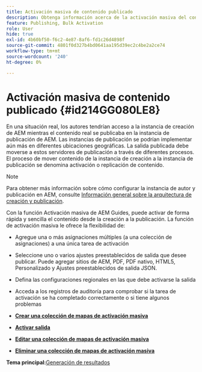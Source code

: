 ```yaml
---
title: Activación masiva de contenido publicado
description: Obtenga información acerca de la activación masiva del contenido publicado. Conozca las ventajas de la función de activación masiva en las guías de AEM.
feature: Publishing, Bulk Activation
role: User
hide: true
exl-id: 4b60bf50-f6c2-4e87-8af6-fd1c26d4898f
source-git-commit: 4801f0d327b4bd0641aa195d39ec2c4be2a2ce74
workflow-type: tm+mt
source-wordcount: '240'
ht-degree: 0%

---
```


# Activación masiva de contenido publicado {#id214GG080LE8}

En una situación real, los autores tendrían acceso a la instancia de creación de AEM mientras el contenido real se publicaba en la instancia de publicación de AEM. Las instancias de publicación se podrían implementar aún más en diferentes ubicaciones geográficas. La salida publicada debe moverse a estos servidores de publicación a través de diferentes procesos. El proceso de mover contenido de la instancia de creación a la instancia de publicación se denomina activación o replicación de contenido.

>[!NOTE]
>
> Para obtener más información sobre cómo configurar la instancia de autor y publicación en AEM, consulte [Información general sobre la arquitectura de creación y publicación](https://experienceleague.adobe.com/docs/experience-manager-screens/user-guide/administering/author-publish/author-publish-architecture-overview.html?lang=es#prerequisites).

Con la función Activación masiva de AEM Guides, puede activar de forma rápida y sencilla el contenido desde la creación a la publicación. La función de activación masiva le ofrece la flexibilidad de:

- Agregue una o más asignaciones múltiples \(a una colección de asignaciones\) a una única tarea de activación

- Seleccione uno o varios ajustes preestablecidos de salida que desee publicar. Puede agregar sitios de AEM, PDF, PDF nativo, HTML5, Personalizado y
Ajustes preestablecidos de salida JSON.


- Defina las configuraciones regionales en las que debe activarse la salida

- Acceda a los registros de auditoría para comprobar si la tarea de activación se ha completado correctamente o si tiene algunos problemas


- **[Crear una colección de mapas de activación masiva](conf-bulk-activation-create-map-collection.md)**

- **[Activar salida](conf-bulk-activation-publish-map-collection.md)**

- **[Editar una colección de mapas de activación masiva](conf-bulk-activation-edit-map-collection.md)**

- **[Eliminar una colección de mapas de activación masiva](conf-bulk-activation-delete-map-collection.md)**


**Tema principal:**&#x200B;[ Generación de resultados](generate-output.md)
